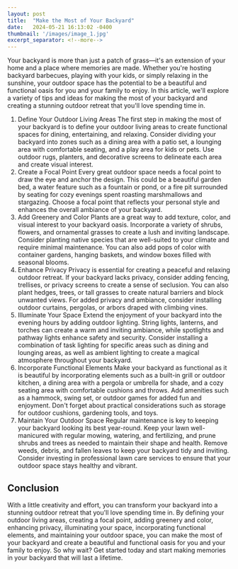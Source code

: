 ```yaml
---
layout: post
title:  "Make the Most of Your Backyard"
date:   2024-05-21 16:13:02 -0400
thumbnail: '/images/image_1.jpg'
excerpt_separator: <!--more-->
---
```

Your backyard is more than just a patch of grass—it's an extension of your home and a place where memories are made. <!--more-->Whether you're hosting backyard barbecues, playing with your kids, or simply relaxing in the sunshine, your outdoor space has the potential to be a beautiful and functional oasis for you and your family to enjoy. In this article, we'll explore a variety of tips and ideas for making the most of your backyard and creating a stunning outdoor retreat that you'll love spending time in.
1. Define Your Outdoor Living Areas
The first step in making the most of your backyard is to define your outdoor living areas to create functional spaces for dining, entertaining, and relaxing. Consider dividing your backyard into zones such as a dining area with a patio set, a lounging area with comfortable seating, and a play area for kids or pets. Use outdoor rugs, planters, and decorative screens to delineate each area and create visual interest.
2. Create a Focal Point
Every great outdoor space needs a focal point to draw the eye and anchor the design. This could be a beautiful garden bed, a water feature such as a fountain or pond, or a fire pit surrounded by seating for cozy evenings spent roasting marshmallows and stargazing. Choose a focal point that reflects your personal style and enhances the overall ambiance of your backyard.
3. Add Greenery and Color
Plants are a great way to add texture, color, and visual interest to your backyard oasis. Incorporate a variety of shrubs, flowers, and ornamental grasses to create a lush and inviting landscape. Consider planting native species that are well-suited to your climate and require minimal maintenance. You can also add pops of color with container gardens, hanging baskets, and window boxes filled with seasonal blooms.
4. Enhance Privacy
Privacy is essential for creating a peaceful and relaxing outdoor retreat. If your backyard lacks privacy, consider adding fencing, trellises, or privacy screens to create a sense of seclusion. You can also plant hedges, trees, or tall grasses to create natural barriers and block unwanted views. For added privacy and ambiance, consider installing outdoor curtains, pergolas, or arbors draped with climbing vines.
5. Illuminate Your Space
Extend the enjoyment of your backyard into the evening hours by adding outdoor lighting. String lights, lanterns, and torches can create a warm and inviting ambiance, while spotlights and pathway lights enhance safety and security. Consider installing a combination of task lighting for specific areas such as dining and lounging areas, as well as ambient lighting to create a magical atmosphere throughout your backyard.
6. Incorporate Functional Elements
Make your backyard as functional as it is beautiful by incorporating elements such as a built-in grill or outdoor kitchen, a dining area with a pergola or umbrella for shade, and a cozy seating area with comfortable cushions and throws. Add amenities such as a hammock, swing set, or outdoor games for added fun and enjoyment. Don't forget about practical considerations such as storage for outdoor cushions, gardening tools, and toys.
7. Maintain Your Outdoor Space
Regular maintenance is key to keeping your backyard looking its best year-round. Keep your lawn well-manicured with regular mowing, watering, and fertilizing, and prune shrubs and trees as needed to maintain their shape and health. Remove weeds, debris, and fallen leaves to keep your backyard tidy and inviting. Consider investing in professional lawn care services to ensure that your outdoor space stays healthy and vibrant.

## Conclusion
With a little creativity and effort, you can transform your backyard into a stunning outdoor retreat that you'll love spending time in. By defining your outdoor living areas, creating a focal point, adding greenery and color, enhancing privacy, illuminating your space, incorporating functional elements, and maintaining your outdoor space, you can make the most of your backyard and create a beautiful and functional oasis for you and your family to enjoy. So why wait? Get started today and start making memories in your backyard that will last a lifetime.
